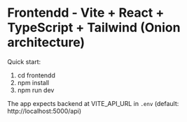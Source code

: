 # Frontendd - Vite + React + TypeScript + Tailwind (Onion architecture)

Quick start:

1. cd frontendd
2. npm install
3. npm run dev

The app expects backend at VITE_API_URL in `.env` (default: http://localhost:5000/api)
